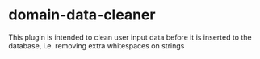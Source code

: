 domain-data-cleaner
===================

This plugin is intended to clean user input data before it is inserted to the database, i.e. removing extra whitespaces on strings
